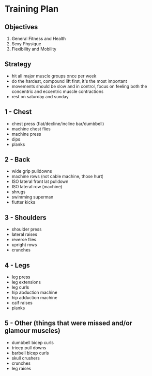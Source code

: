 # Training Plan

## Objectives
1. General Fitness and Health
2. Sexy Physique
3. Flexibility and Mobility

## Strategy
- hit all major muscle groups once per week
- do the hardest, compound lift first, it's the most important
- movements should be slow and in control, focus on feeling both the concentric and eccentric muscle contractions
- rest on saturday and sunday

## 1 - Chest
- chest press (flat/decline/incline bar/dumbbell)
- machine chest flies
- machine press
- dips
- planks

## 2 - Back
- wide grip pulldowns
- machine rows (not cable machine, those hurt)
- ISO lateral front lat pulldown
- ISO lateral row (machine)
- shrugs
- swimming superman
- flutter kicks

## 3 - Shoulders
- shoulder press
- lateral raises
- reverse flies
- upright rows
- crunches

## 4 - Legs
- leg press
- leg extensions
- leg curls
- hip abduction machine
- hip adduction machine
- calf raises
- planks

## 5 - Other (things that were missed and/or glamour muscles)
- dumbbell bicep curls
- tricep pull downs
- barbell bicep curls
- skull crushers
- crunches
- leg raises